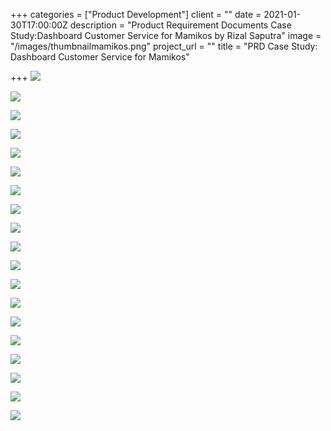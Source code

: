 +++
categories = ["Product Development"]
client = ""
date = 2021-01-30T17:00:00Z
description = "Product Requirement Documents Case Study:Dashboard Customer Service for Mamikos by Rizal Saputra"
image = "/images/thumbnailmamikos.png"
project_url = ""
title = "PRD Case Study: Dashboard Customer Service for Mamikos"

+++
![](/images/prdcsdashboardmamikosbyrizal-1.png)

![](/images/prdcsdashboardmamikosbyrizal-2.png)

![](/images/prdcsdashboardmamikosbyrizal-3.png)

![](/images/prdcsdashboardmamikosbyrizal-4.png)

![](/images/prdcsdashboardmamikosbyrizal-5.png)

![](/images/prdcsdashboardmamikosbyrizal-6.png)

![](/images/prdcsdashboardmamikosbyrizal-7.png)

![](/images/prdcsdashboardmamikosbyrizal-8.png)

![](/images/prdcsdashboardmamikosbyrizal-9.png)

![](/images/prdcsdashboardmamikosbyrizal-10.png)

![](/images/prdcsdashboardmamikosbyrizal-11.png)

![](/images/prdcsdashboardmamikosbyrizal-12.png)

![](/images/prdcsdashboardmamikosbyrizal-13.png)

![](/images/prdcsdashboardmamikosbyrizal-14.png)

![](/images/prdcsdashboardmamikosbyrizal-15.png)

![](/images/prdcsdashboardmamikosbyrizal-16.png)

![](/images/prdcsdashboardmamikosbyrizal-17.png)

![](/images/prdcsdashboardmamikosbyrizal-18.png)

![](/images/prdcsdashboardmamikosbyrizal-19.png)